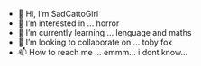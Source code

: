 - 👋 Hi, I’m SadCattoGirl
- 👀 I’m interested in ... horror
- 🌱 I’m currently learning ... lenguage and maths
- 💞️ I’m looking to collaborate on ... toby fox
- 📫 How to reach me ... emmm... i dont know...
